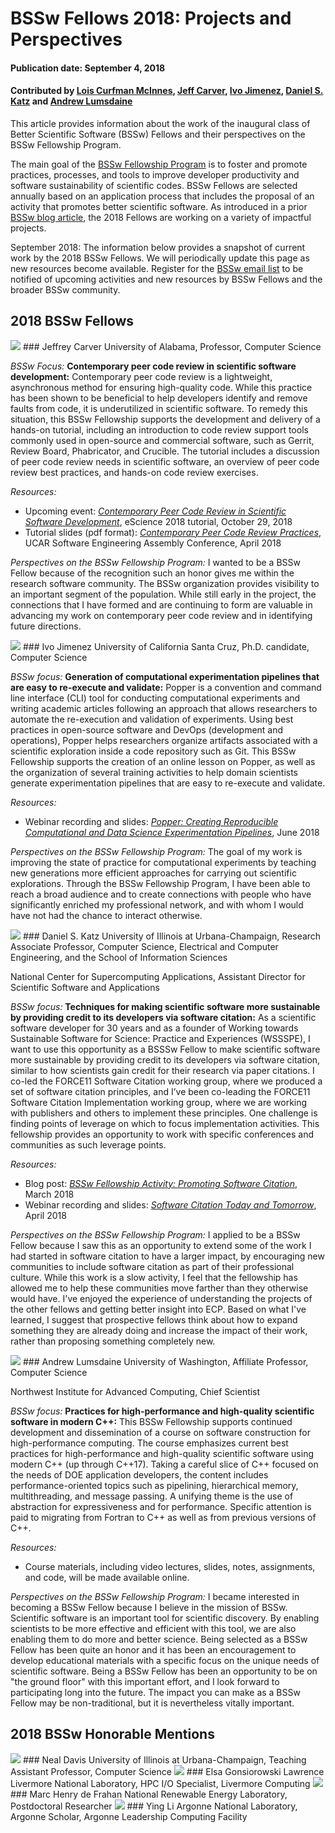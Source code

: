 # BSSw Fellows 2018: Projects and Perspectives

#### Publication date: September 4, 2018

#### Contributed by [Lois Curfman McInnes](https://github.com/curfman "Lois Curfman McInnes GitHub Profile"), [Jeff Carver](https://github.com/JeffCarver "Jeff Carver GitHub Profile"), [Ivo Jimenez](https://github.com/ivotron "Ivo Jimenez GitHub Profile"), [Daniel S. Katz](https://github.com/danielskatz "Daniel S. Katz GitHub Profile") and [Andrew Lumsdaine](https://github.com/lums658 "Andrew Lumsdaine GitHub Profile")

This article provides information about the work of the inaugural class of Better Scientific Software (BSSw) Fellows and their perspectives on the BSSw Fellowship Program.  

The main goal of the [BSSw Fellowship Program](https://bssw.io/fellowship) is to foster and promote practices, processes, and tools to improve developer productivity and software sustainability of scientific codes. BSSw Fellows are selected annually based on an application process that includes the proposal of an activity that promotes better scientific software. As introduced in a prior [BSSw blog article](https://bssw.io/blog_posts/introducing-the-2018-bssw-fellows), the 2018 Fellows are working on a variety of impactful projects. 

September 2018: The information below provides a snapshot of current work by the 2018 BSSw Fellows.  We will periodically update this page as new resources become available.  Register for the [BSSw email list](https://bssw.io/pages/receive-our-email-digest) to be notified of upcoming activities and new resources by BSSw Fellows and the broader BSSw community.

<!--- --------------- --->
## 2018 BSSw Fellows

<img src='../../images/Fell_carver.jpg' class='logo' />
### Jeffrey Carver
University of Alabama, Professor, Computer Science

*BSSw Focus:* **Contemporary peer code review in scientific software development:**  Contemporary peer code review is a lightweight, asynchronous method for ensuring high-quality code. While this practice has been shown to be beneficial to help developers identify and remove faults from code, it is underutilized in scientific software. To remedy this situation, this BSSw Fellowship supports the development and delivery of a hands-on tutorial, including an introduction to code review support tools commonly used in open-source and commercial software, such as Gerrit, Review Board, Phabricator, and Crucible.  The tutorial includes a discussion of peer code review needs in scientific software, an overview of peer code review best practices, and hands-on code review exercises.

*Resources:*
* Upcoming event: [*Contemporary Peer Code Review in Scientific Software Development*](../../Events/eScienceTutorial.md), eScience 2018 tutorial, October 29, 2018
* Tutorial slides (pdf format): [*Contemporary Peer Code Review Practices*](https://se4science.org/tutorials/Peer-Code-Review.pdf), UCAR Software Engineering Assembly Conference, April 2018

*Perspectives on the BSSw Fellowship Program:* I wanted to be a BSSw Fellow because of the recognition such an honor gives me within the research software community. The BSSw organization provides visibility to an important segment of the population. While still early in the project, the connections that I have formed and are continuing to form are valuable in advancing my work on contemporary peer code review and in identifying future directions.

<!--- --------------- --->

<img src='../../images/Fell_jiminez.jpg' class='logo' />
### Ivo Jimenez
University of California Santa Cruz, Ph.D. candidate, Computer Science

*BSSw focus:* **Generation of computational experimentation pipelines that are easy to re-execute and validate:** Popper is a convention and command line interface (CLI) tool for conducting computational experiments and writing academic articles following an approach that allows researchers to automate the re-execution and validation of experiments.  Using best practices in open-source software and DevOps (development and operations), Popper helps researchers organize artifacts associated with a scientific exploration inside a code repository such as Git. This BSSw Fellowship supports the creation of an online lesson on Popper, as well as the organization of several training activities to help domain scientists generate experimentation pipelines that are easy to re-execute and validate.

*Resources:*
* Webinar recording and slides: [*Popper: Creating Reproducible Computational and Data Science Experimentation Pipelines*](https://ideas-productivity.org/events/hpc-best-practices-webinars/#webinar019), June 2018

*Perspectives on the BSSw Fellowship Program:* The goal of my work is improving the state of practice for computational experiments by teaching new generations more efficient approaches for carrying out scientific explorations.  Through the BSSw Fellowship Program, I have been able to reach a broad audience and to create connections with people who have significantly enriched my professional network, and with whom I would have not had the chance to interact otherwise.  

<!--- --------------- --->
<img src='../../images/Fell_katz.jpg' class='logo' />
### Daniel S. Katz</b>     
University of Illinois at Urbana-Champaign, Research Associate Professor, Computer Science, Electrical and Computer Engineering, and the School of Information Sciences

National Center for Supercomputing Applications, Assistant Director for Scientific Software and Applications

*BSSw focus:* **Techniques for making scientific software more sustainable by providing credit to its developers via software citation:** As a scientific software developer for 30 years and as a founder of Working towards Sustainable Software for Science: Practice and Experiences (WSSSPE), I want to use this opportunity as a BSSSw Fellow to make scientific software more sustainable by providing credit to its developers via software citation, similar to how scientists gain credit for their research via paper citations. I co-led the FORCE11 Software Citation working group, where we produced a set of software citation principles, and I’ve been co-leading the FORCE11 Software Citation Implementation working group, where we are working with publishers and others to implement these principles. One challenge is finding points of leverage on which to focus implementation activities. This fellowship provides an opportunity to work with specific conferences and communities as such leverage points. 

*Resources:*
* Blog post: [*BSSw Fellowship Activity: Promoting Software Citation*](https://bssw.io/blog_posts/bssw-fellowship-activity-promoting-software-citation), March 2018
* Webinar recording and slides: [*Software Citation Today and Tomorrow*](https://ideas-productivity.org/events/hpc-best-practices-webinars/#webinar017), April 2018

*Perspectives on the BSSw Fellowship Program:* I applied to be a BSSw Fellow because I saw this as an opportunity to extend some of the work I had started in software citation to have a larger impact, by encouraging new communities to include software citation as part of their professional culture. While this work is a slow activity, I feel that the fellowship has allowed me to help these communities move farther than they otherwise would have. I've enjoyed the experience of understanding the projects of the other fellows and getting better insight into ECP. Based on what I've learned, I suggest that prospective fellows think about how to expand something they are already doing and increase the impact of their work, rather than proposing something completely new.

<!--- --------------- --->
<img src='../../images/Fell_lumsdaine.jpg' class='logo' />
### Andrew Lumsdaine
University of Washington, Affiliate Professor, Computer Science

Northwest Institute for Advanced Computing, Chief Scientist

*BSSw focus:* **Practices for high-performance and high-quality scientific software in modern C++:** This BSSw Fellowship supports continued development and dissemination of a course on software construction for high-performance computing.  The course emphasizes current best practices for high-performance and high-quality scientific software using modern C++ (up through C++17).  Taking a careful slice of C++ focused on the needs of DOE application developers, the content includes performance-oriented topics such as pipelining, hierarchical memory, multithreading, and message passing.  A unifying theme is the use of abstraction for expressiveness and for performance.  Specific attention is paid to migrating from Fortran to C++ as well as from previous versions of C++.  

*Resources:* 
* Course materials, including video lectures, slides, notes, assignments, and code, will be made available online.

*Perspectives on the BSSw Fellowship Program:*  I became interested in becoming a BSSw Fellow because I believe in the mission of BSSw.  Scientific software is an important tool for scientific discovery.  By enabling scientists to be more effective and efficient with this tool, we are also enabling them to do more and better science.  Being selected as a BSSw Fellow has been quite an honor and it has been an encouragement to develop educational materials with a specific focus on the unique needs of scientific software.  Being a BSSw Fellow has been an opportunity to be on "the ground floor" with this important effort, and I look forward to participating long into the future.  The impact you can make as a BSSw Fellow may be non-traditional, but it is nevertheless vitally important.

<!--- --------------- --->
## 2018 BSSw Honorable Mentions

<img src='../../images/HM_davis.jpg' class='logo' />
### Neal Davis 
University of Illinois at Urbana-Champaign, Teaching Assistant Professor, Computer Science

<img src='../../images/HM_gonsiorowski.jpg' class='logo' />
### Elsa Gonsiorowski
Lawrence Livermore National Laboratory, HPC I/O Specialist, Livermore Computing

<img src='../../images/HM_henrydefrahan.jpg' class='logo' />
### Marc Henry de Frahan
National Renewable Energy Laboratory, Postdoctoral Researcher

<img src='../../images/HM_li.jpg' class='logo' />
### Ying Li
Argonne National Laboratory, Argonne Scholar, Argonne Leadership Computing Facility


<!---
Publish: yes
Pinned: no
RSS Update: 2018-09-04
Topics: projects and organizations
--->
